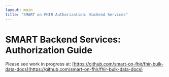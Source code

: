 ```yaml
---
layout: main
title: "SMART on FHIR Authorization: Backend Services"
---
```


# SMART Backend Services: Authorization Guide
Please see work in progress at: [https://github.com/smart-on-fhir/fhir-bulk-data-docs](https://github.com/smart-on-fhir/fhir-bulk-data-docs)
